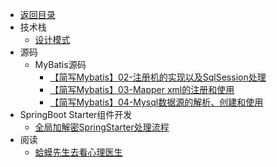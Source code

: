 <!-- _sidebar.md -->
* [返回目录](README.md)
* 技术栈
  * [设计模式](/docBlog/技术学习/设计模式.md)
* 源码
  * MyBatis源码
    * [【简写Mybatis】02-注册机的实现以及SqlSession处理](/docBlog/技术学习/MyBatis源码/【简写Mybatis】02-注册机的实现以及SqlSession处理.md)
    * [【简写Mybatis】03-Mapper xml的注册和使用](/docBlog/技术学习/MyBatis源码/【简写Mybatis】03-Mapper%20xml的注册和使用.md)
    * [【简写Mybatis】04-Mysql数据源的解析、创建和使用](/docBlog/技术学习/MyBatis源码/【简写Mybatis】04-Mysql数据源的解析、创建和使用.md)
* SpringBoot Starter组件开发
    * [全局加解密SpringStarter处理流程](/docBlog/技术学习/SpringBoot组件开发/全局加解密SpringStarter处理流程.md)
* 阅读
  * [蛤蟆先生去看心理医生](/docBlog/非技术书籍阅读/蛤蟆先生去看心理医生.md)
    